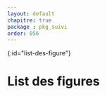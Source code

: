 ```yaml
---
layout: default
chapitre: true
package : pkg_suivi
order: 056
---
```


{:id="list-des-figure"}
# List des figures

<!-- new slide -->
